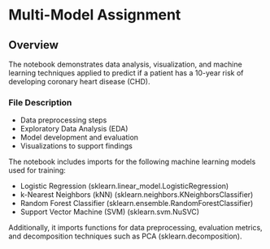 # Multi-Model Assignment 

## Overview
The notebook demonstrates data analysis, visualization, and machine learning techniques applied to predict if a patient has a 10-year risk of developing coronary heart disease (CHD).

### File Description
- Data preprocessing steps
- Exploratory Data Analysis (EDA)
- Model development and evaluation
- Visualizations to support findings

The notebook includes imports for the following machine learning models used for training:
- Logistic Regression (sklearn.linear_model.LogisticRegression)
- k-Nearest Neighbors (kNN) (sklearn.neighbors.KNeighborsClassifier)
- Random Forest Classifier (sklearn.ensemble.RandomForestClassifier)
- Support Vector Machine (SVM) (sklearn.svm.NuSVC)      

Additionally, it imports functions for data preprocessing, evaluation metrics, and decomposition techniques such as PCA (sklearn.decomposition).
